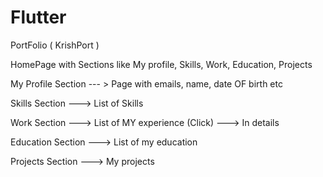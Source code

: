 # Flutter

PortFolio ( KrishPort )

HomePage with Sections like My profile, Skills, Work, Education, Projects

My Profile Section --- >  Page with emails, name, date OF birth etc

Skills Section ---> List of Skills

Work Section ---> List of MY experience (Click) ---> In details

Education Section ---> List of my education

Projects Section ---> My projects

